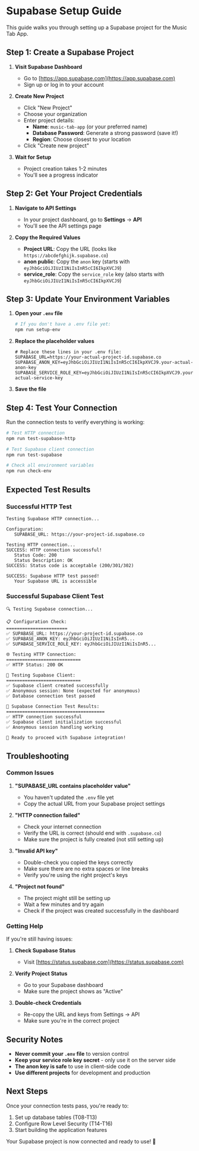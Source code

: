 # Supabase Setup Guide

This guide walks you through setting up a Supabase project for the Music Tab App.

## Step 1: Create a Supabase Project

1. **Visit Supabase Dashboard**
   - Go to [https://app.supabase.com](https://app.supabase.com)
   - Sign up or log in to your account

2. **Create New Project**
   - Click "New Project"
   - Choose your organization
   - Enter project details:
     - **Name**: `music-tab-app` (or your preferred name)
     - **Database Password**: Generate a strong password (save it!)
     - **Region**: Choose closest to your location
   - Click "Create new project"

3. **Wait for Setup**
   - Project creation takes 1-2 minutes
   - You'll see a progress indicator

## Step 2: Get Your Project Credentials

1. **Navigate to API Settings**
   - In your project dashboard, go to **Settings** → **API**
   - You'll see the API settings page

2. **Copy the Required Values**
   - **Project URL**: Copy the URL (looks like `https://abcdefghijk.supabase.co`)
   - **anon public**: Copy the `anon` key (starts with `eyJhbGciOiJIUzI1NiIsInR5cCI6IkpXVCJ9`)
   - **service_role**: Copy the `service_role` key (also starts with `eyJhbGciOiJIUzI1NiIsInR5cCI6IkpXVCJ9`)

## Step 3: Update Your Environment Variables

1. **Open your `.env` file**
   ```bash
   # If you don't have a .env file yet:
   npm run setup-env
   ```

2. **Replace the placeholder values**
   ```env
   # Replace these lines in your .env file:
   SUPABASE_URL=https://your-actual-project-id.supabase.co
   SUPABASE_ANON_KEY=eyJhbGciOiJIUzI1NiIsInR5cCI6IkpXVCJ9.your-actual-anon-key
   SUPABASE_SERVICE_ROLE_KEY=eyJhbGciOiJIUzI1NiIsInR5cCI6IkpXVCJ9.your-actual-service-key
   ```

3. **Save the file**

## Step 4: Test Your Connection

Run the connection tests to verify everything is working:

```bash
# Test HTTP connection
npm run test-supabase-http

# Test Supabase client connection
npm run test-supabase

# Check all environment variables
npm run check-env
```

## Expected Test Results

### Successful HTTP Test
```
Testing Supabase HTTP connection...

Configuration:
   SUPABASE_URL: https://your-project-id.supabase.co

Testing HTTP connection...
SUCCESS: HTTP connection successful!
   Status Code: 200
   Status Description: OK
SUCCESS: Status code is acceptable (200/301/302)

SUCCESS: Supabase HTTP test passed!
   Your Supabase URL is accessible
```

### Successful Supabase Client Test
```
🔍 Testing Supabase connection...

📋 Configuration Check:
=======================
✅ SUPABASE_URL: https://your-project-id.supabase.co
✅ SUPABASE_ANON_KEY: eyJhbGciOiJIUzI1NiIsInR5...
✅ SUPABASE_SERVICE_ROLE_KEY: eyJhbGciOiJIUzI1NiIsInR5...

🌐 Testing HTTP Connection:
============================
✅ HTTP Status: 200 OK

🔐 Testing Supabase Client:
============================
✅ Supabase client created successfully
✅ Anonymous session: None (expected for anonymous)
✅ Database connection test passed

🎉 Supabase Connection Test Results:
=====================================
✅ HTTP connection successful
✅ Supabase client initialization successful
✅ Anonymous session handling working

🚀 Ready to proceed with Supabase integration!
```

## Troubleshooting

### Common Issues

1. **"SUPABASE_URL contains placeholder value"**
   - You haven't updated the `.env` file yet
   - Copy the actual URL from your Supabase project settings

2. **"HTTP connection failed"**
   - Check your internet connection
   - Verify the URL is correct (should end with `.supabase.co`)
   - Make sure the project is fully created (not still setting up)

3. **"Invalid API key"**
   - Double-check you copied the keys correctly
   - Make sure there are no extra spaces or line breaks
   - Verify you're using the right project's keys

4. **"Project not found"**
   - The project might still be setting up
   - Wait a few minutes and try again
   - Check if the project was created successfully in the dashboard

### Getting Help

If you're still having issues:

1. **Check Supabase Status**
   - Visit [https://status.supabase.com](https://status.supabase.com)

2. **Verify Project Status**
   - Go to your Supabase dashboard
   - Make sure the project shows as "Active"

3. **Double-check Credentials**
   - Re-copy the URL and keys from Settings → API
   - Make sure you're in the correct project

## Security Notes

- **Never commit your `.env` file** to version control
- **Keep your service role key secret** - only use it on the server side
- **The anon key is safe** to use in client-side code
- **Use different projects** for development and production

## Next Steps

Once your connection tests pass, you're ready to:
1. Set up database tables (T08-T13)
2. Configure Row Level Security (T14-T16)
3. Start building the application features

Your Supabase project is now connected and ready to use! 🎉
